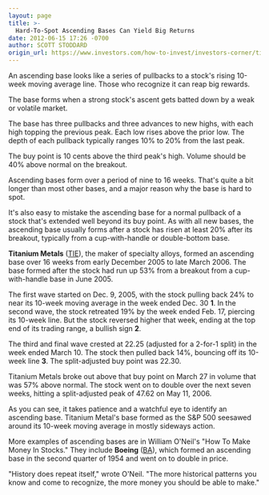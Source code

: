 ```yaml
---
layout: page
title: >-
  Hard-To-Spot Ascending Bases Can Yield Big Returns
date: 2012-06-15 17:26 -0700
author: SCOTT STODDARD
origin_url: https://www.investors.com/how-to-invest/investors-corner/titanium-metals-formed-a-hard-to-spot-ascending-base-in-2006/
---
```


An ascending base looks like a series of pullbacks to a stock's rising 10-week moving average line. Those who recognize it can reap big rewards.

The base forms when a strong stock's ascent gets batted down by a weak or volatile market.

The base has three pullbacks and three advances to new highs, with each high topping the previous peak. Each low rises above the prior low. The depth of each pullback typically ranges 10% to 20% from the last peak.

The buy point is 10 cents above the third peak's high. Volume should be 40% above normal on the breakout.

Ascending bases form over a period of nine to 16 weeks. That's quite a bit longer than most other bases, and a major reason why the base is hard to spot.

It's also easy to mistake the ascending base for a normal pullback of a stock that's extended well beyond its buy point. As with all new bases, the ascending base usually forms after a stock has risen at least 20% after its breakout, typically from a cup-with-handle or double-bottom base.

**Titanium Metals** ([TIE](https://research.investors.com/quote.aspx?symbol=TIE)), the maker of specialty alloys, formed an ascending base over 16 weeks from early December 2005 to late March 2006. The base formed after the stock had run up 53% from a breakout from a cup-with-handle base in June 2005.

The first wave started on Dec. 9, 2005, with the stock pulling back 24% to near its 10-week moving average in the week ended Dec. 30 **1**. In the second wave, the stock retreated 19% by the week ended Feb. 17, piercing its 10-week line. But the stock reversed higher that week, ending at the top end of its trading range, a bullish sign **2**.

The third and final wave crested at 22.25 (adjusted for a 2-for-1 split) in the week ended March 10. The stock then pulled back 14%, bouncing off its 10-week line **3**. The split-adjusted buy point was 22.30.

Titanium Metals broke out above that buy point on March 27 in volume that was 57% above normal. The stock went on to double over the next seven weeks, hitting a split-adjusted peak of 47.62 on May 11, 2006.

As you can see, it takes patience and a watchful eye to identify an ascending base. Titanium Metal's base formed as the S&P 500 seesawed around its 10-week moving average in mostly sideways action.

More examples of ascending bases are in William O'Neil's "How To Make Money In Stocks." They include **Boeing** ([BA](https://research.investors.com/quote.aspx?symbol=BA)), which formed an ascending base in the second quarter of 1954 and went on to double in price.

"History does repeat itself," wrote O'Neil. "The more historical patterns you know and come to recognize, the more money you should be able to make."
